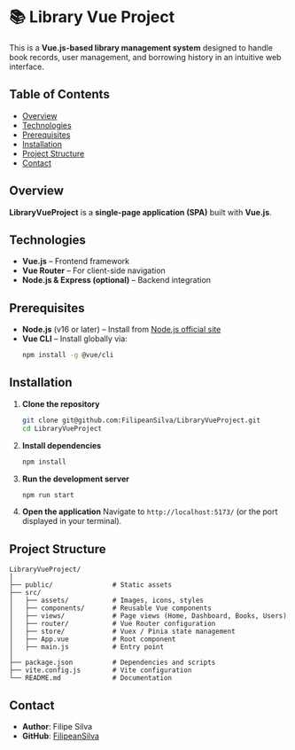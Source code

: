 # 📚 Library Vue Project

This is a **Vue.js-based library management system** designed to handle book records, user management, and borrowing history in an intuitive web interface.

## Table of Contents

- [Overview](#overview)
- [Technologies](#technologies)
- [Prerequisites](#prerequisites)
- [Installation](#installation)
- [Project Structure](#project-structure)
- [Contact](#contact)

## Overview

**LibraryVueProject** is a **single-page application (SPA)** built with **Vue.js**.

## Technologies

- **Vue.js** – Frontend framework  
- **Vue Router** – For client-side navigation  
- **Node.js & Express (optional)** – Backend integration 

## Prerequisites

- **Node.js** (v16 or later) – Install from [Node.js official site](https://nodejs.org/)  
- **Vue CLI** – Install globally via:  
  ```bash
  npm install -g @vue/cli
  ```

## Installation

1. **Clone the repository**
   ```bash
   git clone git@github.com:FilipeanSilva/LibraryVueProject.git
   cd LibraryVueProject
   ```

2. **Install dependencies**
   ```bash
   npm install
   ```

3. **Run the development server**
   ```bash
   npm run start
   ```

4. **Open the application**
   Navigate to `http://localhost:5173/` (or the port displayed in your terminal).


## Project Structure

```
LibraryVueProject/
│
├── public/               # Static assets
├── src/
│   ├── assets/           # Images, icons, styles
│   ├── components/       # Reusable Vue components
│   ├── views/            # Page views (Home, Dashboard, Books, Users)
│   ├── router/           # Vue Router configuration
│   ├── store/            # Vuex / Pinia state management
│   ├── App.vue           # Root component
│   ├── main.js           # Entry point
│
├── package.json          # Dependencies and scripts
├── vite.config.js        # Vite configuration
└── README.md             # Documentation
```

## Contact

- **Author**: Filipe Silva  
- **GitHub**: [FilipeanSilva](https://github.com/FilipeanSilva)  
